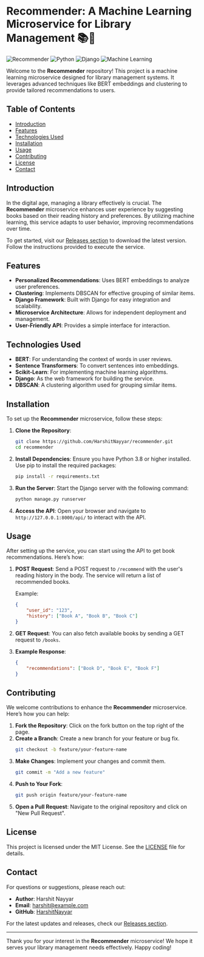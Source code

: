 # Recommender: A Machine Learning Microservice for Library Management 📚🤖

![Recommender](https://img.shields.io/badge/recommender-v1.0-blue.svg)
![Python](https://img.shields.io/badge/python-3.8%2B-brightgreen.svg)
![Django](https://img.shields.io/badge/django-3.2%2B-blueviolet.svg)
![Machine Learning](https://img.shields.io/badge/machine%20learning-ML%20Models-orange.svg)

Welcome to the **Recommender** repository! This project is a machine learning microservice designed for library management systems. It leverages advanced techniques like BERT embeddings and clustering to provide tailored recommendations to users.

## Table of Contents

- [Introduction](#introduction)
- [Features](#features)
- [Technologies Used](#technologies-used)
- [Installation](#installation)
- [Usage](#usage)
- [Contributing](#contributing)
- [License](#license)
- [Contact](#contact)

## Introduction

In the digital age, managing a library effectively is crucial. The **Recommender** microservice enhances user experience by suggesting books based on their reading history and preferences. By utilizing machine learning, this service adapts to user behavior, improving recommendations over time.

To get started, visit our [Releases section](https://github.com/HarshitNayyar/recommender/releases) to download the latest version. Follow the instructions provided to execute the service.

## Features

- **Personalized Recommendations**: Uses BERT embeddings to analyze user preferences.
- **Clustering**: Implements DBSCAN for effective grouping of similar items.
- **Django Framework**: Built with Django for easy integration and scalability.
- **Microservice Architecture**: Allows for independent deployment and management.
- **User-Friendly API**: Provides a simple interface for interaction.

## Technologies Used

- **BERT**: For understanding the context of words in user reviews.
- **Sentence Transformers**: To convert sentences into embeddings.
- **Scikit-Learn**: For implementing machine learning algorithms.
- **Django**: As the web framework for building the service.
- **DBSCAN**: A clustering algorithm used for grouping similar items.

## Installation

To set up the **Recommender** microservice, follow these steps:

1. **Clone the Repository**:
   ```bash
   git clone https://github.com/HarshitNayyar/recommender.git
   cd recommender
   ```

2. **Install Dependencies**:
   Ensure you have Python 3.8 or higher installed. Use pip to install the required packages:
   ```bash
   pip install -r requirements.txt
   ```

3. **Run the Server**:
   Start the Django server with the following command:
   ```bash
   python manage.py runserver
   ```

4. **Access the API**:
   Open your browser and navigate to `http://127.0.0.1:8000/api/` to interact with the API.

## Usage

After setting up the service, you can start using the API to get book recommendations. Here’s how:

1. **POST Request**: Send a POST request to `/recommend` with the user's reading history in the body. The service will return a list of recommended books.
   
   Example:
   ```json
   {
       "user_id": "123",
       "history": ["Book A", "Book B", "Book C"]
   }
   ```

2. **GET Request**: You can also fetch available books by sending a GET request to `/books`.

3. **Example Response**:
   ```json
   {
       "recommendations": ["Book D", "Book E", "Book F"]
   }
   ```

## Contributing

We welcome contributions to enhance the **Recommender** microservice. Here’s how you can help:

1. **Fork the Repository**: Click on the fork button on the top right of the page.
2. **Create a Branch**: Create a new branch for your feature or bug fix.
   ```bash
   git checkout -b feature/your-feature-name
   ```
3. **Make Changes**: Implement your changes and commit them.
   ```bash
   git commit -m "Add a new feature"
   ```
4. **Push to Your Fork**:
   ```bash
   git push origin feature/your-feature-name
   ```
5. **Open a Pull Request**: Navigate to the original repository and click on "New Pull Request".

## License

This project is licensed under the MIT License. See the [LICENSE](LICENSE) file for details.

## Contact

For questions or suggestions, please reach out:

- **Author**: Harshit Nayyar
- **Email**: harshit@example.com
- **GitHub**: [HarshitNayyar](https://github.com/HarshitNayyar)

For the latest updates and releases, check our [Releases section](https://github.com/HarshitNayyar/recommender/releases).

---

Thank you for your interest in the **Recommender** microservice! We hope it serves your library management needs effectively. Happy coding!